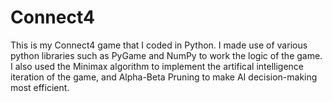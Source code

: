 # Connect4

This is my Connect4 game that I coded in Python. I made use of various python libraries such as PyGame and NumPy to work the logic of the game. I also used the Minimax algorithm to implement the artifical intelligence iteration of the game, and Alpha-Beta Pruning to make AI decision-making most efficient.
